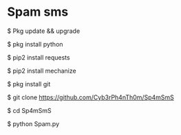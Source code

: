 # Spam sms

$ Pkg update && upgrade

$ pkg install python

$ pip2 install requests

$ pip2 install mechanize

$ pkg install git

$ git clone https://github.com/Cyb3rPh4nTh0m/Sp4mSmS

$ cd Sp4mSmS

$ python Spam.py
